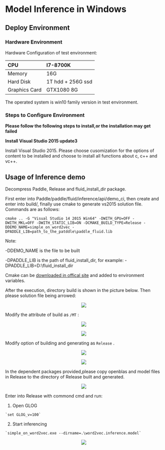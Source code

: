 Model Inference in Windows
===========================

Deploy Environment
-------------------

### Hardware Environment

Hardware Configuration of test environment:

| CPU           |      I7-8700K      |
|:--------------|:-------------------|
| Memory        | 16G               |
| Hard Disk     | 1T hdd + 256G ssd |
| Graphics Card | GTX1080 8G        |

The operated system is win10 family version in test environment.

### Steps to Configure Environment

**Please follow the following steps to install,or the installation may get failed**

**Install Visual Studio 2015 update3**

Install Visual Studio 2015. Please choose cusomization for the options of content to be installed and choose to install all functions about c, c++ and vc++.


Usage of Inference demo
------------------------

Decompress Paddle, Release and fluid_install_dir package.

First enter into Paddle/paddle/fluid/inference/api/demo_ci, then create and enter into build/, finally use cmake to generate vs2015 solution file.
Commands are as follows:

`cmake .. -G "Visual Studio 14 2015 Win64" -DWITH_GPU=OFF -DWITH_MKL=OFF -DWITH_STATIC_LIB=ON -DCMAKE_BUILD_TYPE=Release -DDEMO_NAME=simple_on_word2vec -DPADDLE_LIB=path_to_the_patddle\paddle_fluid.lib`

Note:

-DDEMO_NAME is the file to be built

-DPADDLE_LIB is the path of fluid_install_dir, for example:
-DPADDLE_LIB=D:\fluid_install_dir


Cmake can be [downloaded in offical site](https://cmake.org/download/) and added to environment variables.

After the execution, directory build is shown in the picture below. Then please solution file being arrowed:

<p align="center">
<img src="https://raw.githubusercontent.com/PaddlePaddle/FluidDoc/develop/doc/fluid/advanced_usage/deploy/inference/image/image3.png">
</p>

Modify the attribute of build as `/MT` :

<p align="center">
<img src="https://raw.githubusercontent.com/PaddlePaddle/FluidDoc/develop/doc/fluid/advanced_usage/deploy/inference/image/image4.png">
</p>

<p align="center">
<img src="https://raw.githubusercontent.com/PaddlePaddle/FluidDoc/develop/doc/fluid/advanced_usage/deploy/inference/image/image5.png">
</p>

Modify option of building and generating as `Release` .

<p align="center">
<img src="https://raw.githubusercontent.com/PaddlePaddle/FluidDoc/develop/doc/fluid/advanced_usage/deploy/inference/image/image6.png">
</p>

<p align="center">
<img src="https://raw.githubusercontent.com/PaddlePaddle/FluidDoc/develop/doc/fluid/advanced_usage/deploy/inference/image/image7.png">
</p>

In the dependent packages provided,please copy openblas and model files in Release to the directory of Release built and generated.

<p align="center">
<img src="https://raw.githubusercontent.com/PaddlePaddle/FluidDoc/develop/doc/fluid/advanced_usage/deploy/inference/image/image8.png">
</p>

Enter into Release with commond cmd and run:

  1.  Open GLOG

  	`set GLOG_v=100`

  2.  Start inferencing

  	`simple_on_word2vec.exe --dirname=.\word2vec.inference.model`

<p align="center">
<img src="https://raw.githubusercontent.com/PaddlePaddle/FluidDoc/develop/doc/fluid/advanced_usage/deploy/inference/image/image9.png">
</p>
